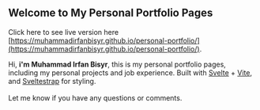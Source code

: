 ## Welcome to My Personal Portfolio Pages

Click here to see live version here [https://muhammadirfanbisyr.github.io/personal-portfolio/](https://muhammadirfanbisyr.github.io/personal-portfolio/).

Hi, **i'm Muhammad Irfan Bisyr**, this is my personal portfolio pages, including my personal projects and job experience. Built with [Svelte](https://svelte.dev/) + [Vite](https://vitejs.dev/), and [Sveltestrap](https://sveltestrap.js.org/) for styling.
<br>
<br>
Let me know if you have any questions or comments.

